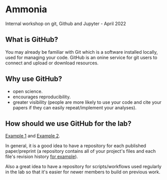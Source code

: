 # Ammonia
Internal workshop on git, Github and Jupyter - April 2022

## What is GitHub?
You may already be familiar with Git which is a software installed locally, used for managing your code. GitHub is an onine service for git users to connect and upload or download resources. 

## Why use GitHub?
- open science. 
- encourages reproducibility.  
- greater visibility (people are more likely to use your code and cite your papers if they can easily repeat/implement your analyses).  

## How should we use GitHub for the lab?  
[Example 1](http://envgen.github.io/) and [Example 2](https://github.com/PoisotLab). 

In general, it is a good idea to have a repository for each published paper/preprint (a repository contains all of your project's files and each file's revision history [for example](https://github.com/UU-Microbial-Eukaryotes/ebook/commits/main)).

Also a great idea to have a repository for scripts/workflows used regularly in the lab so that it's easier for newer members to build on previous work.


